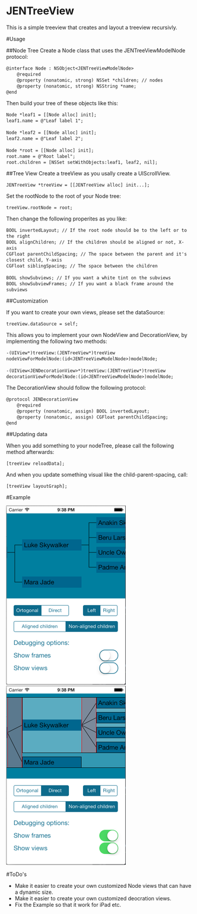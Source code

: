JENTreeView
===========
This is a simple treeview that creates and layout a treeview recursivly. 

#Usage

##Node Tree
Create a Node class that uses the JENTreeViewModelNode protocol: 

    @interface Node : NSObject<JENTreeViewModelNode>
        @required
        @property (nonatomic, strong) NSSet *children; // nodes
        @property (nonatomic, strong) NSString *name;
    @end  

Then build your tree of these objects like this: 

    Node *leaf1 = [[Node alloc] init];
    leaf1.name = @"Leaf label 1";
    
    Node *leaf2 = [[Node alloc] init];
    leaf2.name = @"Leaf label 2";
    
    Node *root = [[Node alloc] init];
    root.name = @"Root label";
    root.children = [NSSet setWithObjects:leaf1, leaf2, nil];

##Tree View
Create a treeView as you usally create a UIScrollView. 

    JENTreeView *treeView = [[JENTreeView alloc] init...];

Set the rootNode to the root of your Node tree:

    treeView.rootNode = root;

Then change the following properites as you like: 

    BOOL invertedLayout; // If the root node should be to the left or to the right
    BOOL alignChildren; // If the children should be aligned or not, X-axis
    CGFloat parentChildSpacing; // The space between the parent and it's closest child, Y-axis
    CGFloat siblingSpacing; // The space between the children
    
    BOOL showSubviews; // If you want a white tint on the subviews 
    BOOL showSubviewFrames; // If you want a black frame around the subviews
    
##Customization

If you want to create your own views, please set the dataSource:

    treeView.dataSource = self;
    
This allows you to implement your own NodeView and DecorationView, by implementing the following two methods: 

    -(UIView*)treeView:(JENTreeView*)treeView
    nodeViewForModelNode:(id<JENTreeViewModelNode>)modelNode;

    -(UIView<JENDecorationView>*)treeView:(JENTreeView*)treeView
    decorationViewForModelNode:(id<JENTreeViewModelNode>)modelNode;
    
The DecorationView should follow the following protocol: 

    @protocol JENDecorationView
        @required
        @property (nonatomic, assign) BOOL invertedLayout;
        @property (nonatomic, assign) CGFloat parentChildSpacing;
    @end
    
##Updating data

When you add something to your nodeTree, please call the following method afterwards:

    [treeView reloadData];
    
And when you update something visual like the child-parent-spacing, call:

    [treeView layoutGraph];
    
#Example

![An example](Example/example1.png "Example")
![An example](Example/example_debug1.png "Example")

#ToDo's
* Make it easier to create your own customized Node views that can have a dynamic size. 
* Make it easier to create your own customized deocration views. 
* Fix the Example so that it work for iPad etc. 
